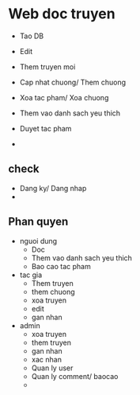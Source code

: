 # Web doc truyen

- Tao DB

- Edit
- Them truyen moi
- Cap nhat chuong/ Them chuong
- Xoa tac pham/ Xoa chuong

- Them vao danh sach yeu thich
- Duyet tac pham
- 

## check
- Dang ky/ Dang nhap
- 
## Phan quyen
- nguoi dung
  - Doc
  - Them vao danh sach yeu thich
  - Bao cao tac pham
- tac gia
  - Them truyen
  - them chuong
  - xoa truyen
  - edit
  - gan nhan
- admin
  - xoa truyen
  - them truyen
  - gan nhan
  - xac nhan
  - Quan ly user
  - Quan ly comment/ baocao
  - 